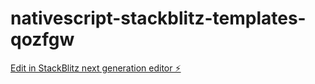 # nativescript-stackblitz-templates-qozfgw

[Edit in StackBlitz next generation editor ⚡️](https://stackblitz.com/~/github.com/91488724/nativescript-stackblitz-templates-qozfgw)